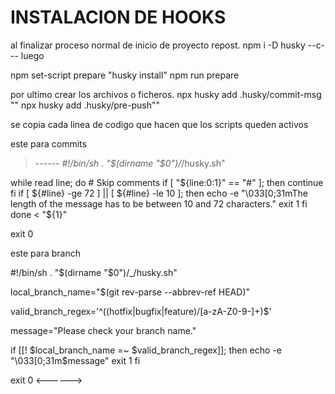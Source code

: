 # INSTALACION DE HOOKS

al finalizar proceso normal de inicio de proyecto repost.
npm i -D husky
--c---
luego

npm set-script prepare "husky install"
npm run prepare

por ultimo crear los archivos o ficheros.
npx husky add .husky/commit-msg ""
npx husky add .husky/pre-push""

se copia cada linea de codigo que hacen que los scripts queden activos

este para commits

> _------
> #!/bin/sh
> . "$(dirname "$0")/_/husky.sh"

while read line; do # Skip comments
if [ "${line:0:1}" == "#" ]; then
continue
fi
if [ ${#line} -ge 72 ] || [ ${#line} -le 10 ]; then
echo -e "\033[0;31mThe length of the message has to be between 10 and 72 characters."
exit 1
fi
done < "${1}"

exit 0

este para branch

#!/bin/sh
. "$(dirname "$0")/\_/husky.sh"

local_branch_name="$(git rev-parse --abbrev-ref HEAD)"

valid_branch_regex='^((hotfix|bugfix|feature)\/[a-zA-Z0-9\-]+)$'

message="Please check your branch name."

if [[! $local_branch_name =~ $valid_branch_regex]]; then
echo -e "\033[0;31m$message"
exit 1
fi

exit 0
<------>
